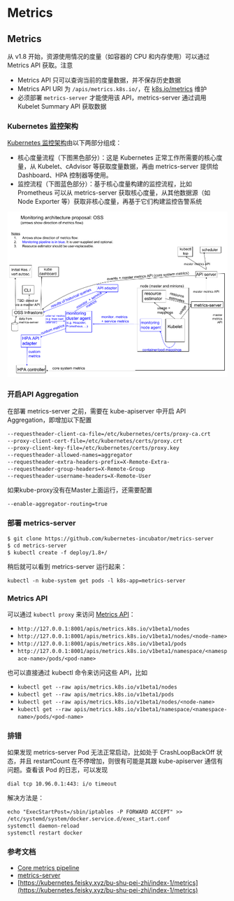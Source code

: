 # Metrics



## Metrics

从 v1.8 开始，资源使用情况的度量（如容器的 CPU 和内存使用）可以通过 Metrics API 获取。注意

* Metrics API 只可以查询当前的度量数据，并不保存历史数据
* Metrics API URI 为 `/apis/metrics.k8s.io/`，在 [k8s.io/metrics](https://github.com/kubernetes/metrics) 维护
* 必须部署 `metrics-server` 才能使用该 API，metrics-server 通过调用 Kubelet Summary API 获取数据

### Kubernetes 监控架构

[Kubernetes 监控架构](https://github.com/kubernetes/community/blob/master/contributors/design-proposals/instrumentation/monitoring_architecture.md)由以下两部分组成：

* 核心度量流程（下图黑色部分）：这是 Kubernetes 正常工作所需要的核心度量，从 Kubelet、cAdvisor 等获取度量数据，再由 metrics-server 提供给 Dashboard、HPA 控制器等使用。
* 监控流程（下图蓝色部分）：基于核心度量构建的监控流程，比如 Prometheus 可以从 metrics-server 获取核心度量，从其他数据源（如 Node Exporter 等）获取非核心度量，再基于它们构建监控告警系统

![](../.gitbook/assets/image%20%2894%29.png)

### 开启API Aggregation

在部署 metrics-server 之前，需要在 kube-apiserver 中开启 API Aggregation，即增加以下配置

```text
--requestheader-client-ca-file=/etc/kubernetes/certs/proxy-ca.crt
--proxy-client-cert-file=/etc/kubernetes/certs/proxy.crt
--proxy-client-key-file=/etc/kubernetes/certs/proxy.key
--requestheader-allowed-names=aggregator
--requestheader-extra-headers-prefix=X-Remote-Extra-
--requestheader-group-headers=X-Remote-Group
--requestheader-username-headers=X-Remote-User
```

如果kube-proxy没有在Master上面运行，还需要配置

```text
--enable-aggregator-routing=true
```

### 部署 metrics-server

```text
$ git clone https://github.com/kubernetes-incubator/metrics-server
$ cd metrics-server
$ kubectl create -f deploy/1.8+/
```

稍后就可以看到 metrics-server 运行起来：

```text
kubectl -n kube-system get pods -l k8s-app=metrics-server
```

### Metrics API

可以通过 `kubectl proxy` 来访问 [Metrics API](https://github.com/kubernetes/community/blob/master/contributors/design-proposals/instrumentation/resource-metrics-api.md)：

* `http://127.0.0.1:8001/apis/metrics.k8s.io/v1beta1/nodes`
* `http://127.0.0.1:8001/apis/metrics.k8s.io/v1beta1/nodes/<node-name>`
* `http://127.0.0.1:8001/apis/metrics.k8s.io/v1beta1/pods`
* `http://127.0.0.1:8001/apis/metrics.k8s.io/v1beta1/namespace/<namespace-name>/pods/<pod-name>`

也可以直接通过 kubectl 命令来访问这些 API，比如

* `kubectl get --raw apis/metrics.k8s.io/v1beta1/nodes`
* `kubectl get --raw apis/metrics.k8s.io/v1beta1/pods`
* `kubectl get --raw apis/metrics.k8s.io/v1beta1/nodes/<node-name>`
* `kubectl get --raw apis/metrics.k8s.io/v1beta1/namespace/<namespace-name>/pods/<pod-name>`

### 排错

如果发现 metrics-server Pod 无法正常启动，比如处于 CrashLoopBackOff 状态，并且 restartCount 在不停增加，则很有可能是其跟 kube-apiserver 通信有问题。查看该 Pod 的日志，可以发现

```text
dial tcp 10.96.0.1:443: i/o timeout
```

解决方法是：

```text
echo "ExecStartPost=/sbin/iptables -P FORWARD ACCEPT" >> /etc/systemd/system/docker.service.d/exec_start.conf
systemctl daemon-reload
systemctl restart docker
```

### 参考文档

* [Core metrics pipeline](https://kubernetes.io/docs/tasks/debug-application-cluster/core-metrics-pipeline/)
* [metrics-server](https://github.com/kubernetes-incubator/metrics-server)
* [https://kubernetes.feisky.xyz/bu-shu-pei-zhi/index-1/metrics](https://kubernetes.feisky.xyz/bu-shu-pei-zhi/index-1/metrics)

